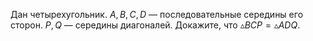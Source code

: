 Дан четырехугольник. $A,B,C,D$ — последовательные  середины его сторон. $P,Q$ — середины диагоналей. Докажите, что $\vartriangle BCP=\vartriangle ADQ$.
